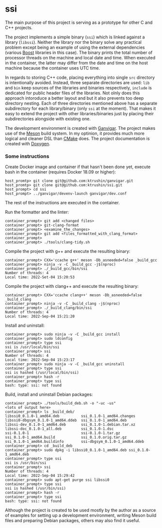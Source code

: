 # ssi
The main purpose of this project is serving as a prototype for other C and C++
projects.

The project implements a simple binary (`ssi`) which is linked against
a library (`libssi`). Neither the library nor the binary solve any practical
problem except being an example of using the external dependencies
(various [Boost](https://www.boost.org/) libraries in this case).
The binary prints the total number of processor threads on the machine and
local date and time. When executed in the container, the latter may differ
from the date and time on the host machine because the container
uses UTC time.

In regards to storing C++ code, placing everything into single `src` directory
is intentionally avoided. Instead, three separate directories are used:
`lib` and `bin` keep sources of the libraries and binaries respectively,
`include` is dedicated for public header files of the libraries.
Not olnly does this approach intoroduce a better layout and but it also prevents
too deep directory nesting. Each of three directories mentioned above
has a separate subdirectory for each library/binary (only `ssi` at the moment).
That makes it easy to extend the project with other libraries/binaries just by
placing their subdirectories alongside with existing one.

The development environment is created with
[Ganvigar](https://github.com/ktrushin/ganvigar). The project makes use of
the [Meson](https://mesonbuild.com/) build system. In my optinion,
it provides much more logical and cleaner DSL than [CMake](https://cmake.org)
does. The project documentation is created with [Doxygen](https://doxygen.nl/).

### Some instructions

Create Docker image and container if that hasn't been done yet,
execute bash in the container (requires Docker 18.09 or higher):
```
host_promtp> git clone git@github.com:ktrushin/ganvigar.git
host_promtp> git clone git@github.com:ktrushin/ssi.git
host_prompt> cd ssi
host_prompt> ../ganvigar/devenv-launch ganvigar/dev.conf
```
The rest of the instructions are executed in the container.

Run the formatter and the linter:
```
container_prompt> git add <changed files>
container_prompt> git-clang-format
container_prompt> <examine_the_changes>
container_prompt> git add <files_formatted_with_clang_format>
container_prompt>
container_prompt> ./tools/clang-tidy.sh
```

Compile the project with g++ and execute the resulting binary:
```
container_prompt> CXX='ccache g++' meson -Db_asneeded=false _build_gcc
container_prompt> ninja -v -C _build_gcc -j$(nproc)
container_prompt> ./_build_gcc/bin/ssi
Number of threads: 4
Local time: 2022-Set-04 15:20:53
```

Compile the project with clang++ and execute the resulting binary:
```
container_prompt> CXX='ccache clang++' meson -Db_asneeded=false _build_clang
container_prompt> ninja -v -C _build_clang -j$(nproc)
container_prompt> ./_build_clang/bin/ssi
Number of threads: 4
Local time: 2022-Sep-04 15:21:20
```

Install and uninstall:
```
container_prompt> sudo ninja -v -C _build_gcc install
container_prompt> sudo ldconfig
container_prompt> type ssi
ssi is /usr/local/bin/ssi
container_prompt> ssi
Number of threads: 4
Local time: 2022-Sep-04 15:23:17
container_prompt> sudo ninja -v -C _build_gcc uninstall
container_prompt> type ssi
ssi is hashed (/usr/local/bin/ssi)
container_prompt> hash -r
container_prompt> type ssi
bash: type: ssi: not found
```

Build, install and uninstall Debian packages:
```
container_prompt> ./tools/build_deb.sh -o "-uc -us"
<lots of output here>
container_prompt> ls _build_deb/
libssi0_0.1.0-1_amd64.deb          ssi_0.1.0-1_amd64.changes
libssi0-dbgsym_0.1.0-1_amd64.ddeb  ssi_0.1.0-1_amd64.deb
libssi-dev_0.1.0-1_amd64.deb       ssi_0.1.0-1.debian.tar.xz
libssi-doc_0.1.0-1_all.deb         ssi_0.1.0-1.dsc
ssi-0.1.0-1                        ssi-0.1.0-1.tar.gz
ssi_0.1.0-1_amd64.build            ssi_0.1.0.orig.tar.gz
ssi_0.1.0-1_amd64.buildinfo        ssi-dbgsym_0.1.0-1_amd64.ddeb
container_prompt> cd _build_deb
container_prompt> sudo dpkg -i libssi0_0.1.0-1_amd64.deb ssi_0.1.0-1_amd64.deb
container_prompt> type ssi
ssi is /usr/bin/ssi
container_prompt> ssi
Number of threads: 4
Local time: 2022-Sep-04 15:29:42
container_prompt> sudo apt-get purge ssi libssi0
container_prompt> type ssi
ssi is hashed (/usr/bin/ssi)
container_prompt> hash -r
container_prompt> type ssi
bash: type: ssi: not found
```

Although the project is created to be used mostly by the author as
a source of examples for setting up a development environment,
writing Meson build files and preparing Debian packages,
others may also find it useful.
